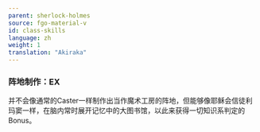 ```yaml
---
parent: sherlock-holmes
source: fgo-material-v
id: class-skills
language: zh
weight: 1
translation: "Akiraka"
---
```


### 阵地制作：EX

并不会像通常的Caster一样制作出当作魔术工房的阵地，但能够像耶稣会信徒利玛窦一样，在脑内常时展开记忆中的大图书馆，以此来获得一切知识系判定的Bonus。
